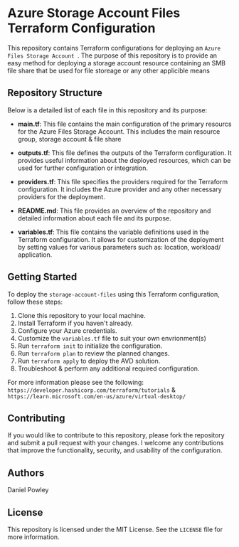 # Azure Storage Account Files Terraform Configuration

This repository contains Terraform configurations for deploying an `Azure Files Storage Account `. The purpose of this repository is to provide an easy method for deploying a storage account resource containing an SMB file share that be used for file storeage or any other applicible means

## Repository Structure

Below is a detailed list of each file in this repository and its purpose:

- **main.tf**: This file contains the main configuration of the primary resourcs for the Azure Files Storage Account. This includes the main resource group, storage account & file share

- **outputs.tf**: This file defines the outputs of the Terraform configuration. It provides useful information about the deployed resources, which can be used for further configuration or integration.

- **providers.tf**: This file specifies the providers required for the Terraform configuration. It includes the Azure provider and any other necessary providers for the deployment.

- **README.md**: This file provides an overview of the repository and detailed information about each file and its purpose.

- **variables.tf**: This file contains the variable definitions used in the Terraform configuration. It allows for customization of the deployment by setting values for various parameters such as: location, workload/ application. 

## Getting Started

To deploy the `storage-account-files` using this Terraform configuration, follow these steps:

1. Clone this repository to your local machine.
2. Install Terraform if you haven't already.
3. Configure your Azure credentials.
4. Customize the `variables.tf` file to suit your own envrionment(s)
5. Run `terraform init` to initialize the configuration.
6. Run `terraform plan` to review the planned changes.
7. Run `terraform apply` to deploy the AVD solution.
8. Troubleshoot & perform any additional required configuration.

For more information please see the following: `https://developer.hashicorp.com/terraform/tutorials` & `https://learn.microsoft.com/en-us/azure/virtual-desktop/`

## Contributing

If you would like to contribute to this repository, please fork the repository and submit a pull request with your changes. I welcome any contributions that improve the functionality, security, and usability of the configuration.

## Authors
Daniel Powley

## License

This repository is licensed under the MIT License. See the `LICENSE` file for more information.